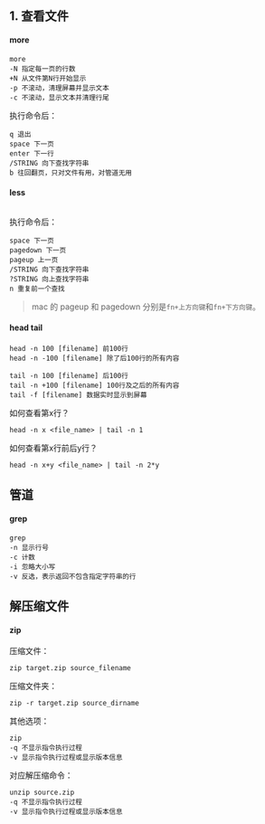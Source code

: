 ## 1. 查看文件
#### more
```shell
more
-N 指定每一页的行数
+N 从文件第N行开始显示
-p 不滚动，清理屏幕并显示文本
-c 不滚动，显示文本并清理行尾
```

执行命令后：
```shell
q 退出
space 下一页
enter 下一行
/STRING 向下查找字符串
b 往回翻页，只对文件有用，对管道无用
```

#### less
```shell

```

执行命令后：
```shell
space 下一页
pagedown 下一页
pageup 上一页
/STRING 向下查找字符串
?STRING 向上查找字符串
n 重复前一个查找
```
> mac 的 pageup 和 pagedown 分别是`fn+上方向键`和`fn+下方向键`。

#### head tail
```shell
head -n 100 [filename] 前100行
head -n -100 [filename] 除了后100行的所有内容
```
```shell
tail -n 100 [filename] 后100行
tail -n +100 [filename] 100行及之后的所有内容
tail -f [filename] 数据实时显示到屏幕
```

如何查看第x行？
```shell
head -n x <file_name> | tail -n 1
```
如何查看第x行前后y行？
```shell
head -n x+y <file_name> | tail -n 2*y
```

## 管道
#### grep
```shell
grep
-n 显示行号
-c 计数
-i 忽略大小写
-v 反选，表示返回不包含指定字符串的行
```

## 解压缩文件
#### zip
压缩文件：
```shell
zip target.zip source_filename
```
压缩文件夹：
```shell
zip -r target.zip source_dirname
```
其他选项：
```shell
zip
-q 不显示指令执行过程
-v 显示指令执行过程或显示版本信息
```
对应解压缩命令：
```shell
unzip source.zip
-q 不显示指令执行过程
-v 显示指令执行过程或显示版本信息
```
